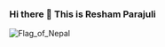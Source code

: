 ### Hi there 👋 This is Resham Parajuli
![Flag_of_Nepal](https://user-images.githubusercontent.com/40835924/213753065-e2517090-7b03-4194-aee0-42f91796fc8f.gif)    



<!--
**Reshamparajuli/reshamparajuli** is a ✨ _special_ ✨ repository because its `README.md` (this file) appears on your GitHub profile.

Here are some ideas to get you started:

- 🔭 I’m currently working on ...
- 🌱 I’m currently learning ...
- 👯 I’m looking to collaborate on ...
- 🤔 I’m looking for help with ...
- 💬 Ask me about ...
- 📫 How to reach me: ...
- 😄 Pronouns: ...
- ⚡ Fun fact: ...
-->
